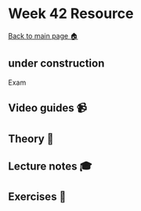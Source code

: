 # Week 42 Resource

[Back to main page :house:](https://github.com/kokchun/Programmering-med-Python-21)

## under construction

Exam


## Video guides :video_camera:

## Theory :book:

## Lecture notes :mortar_board:

## Exercises :running:

